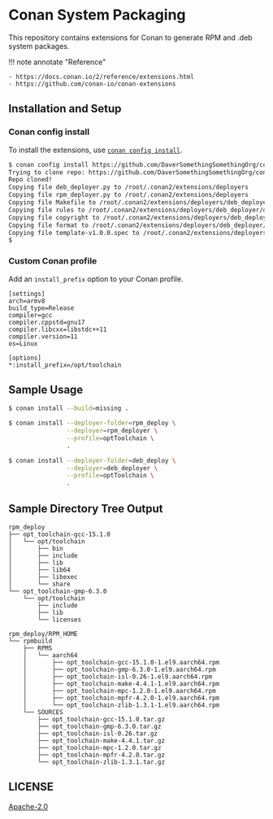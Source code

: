 # Conan System Packaging

This repository contains extensions for Conan to generate RPM and .deb
system packages.

!!! note annotate "Reference"

    - https://docs.conan.io/2/reference/extensions.html
    - https://github.com/conan-io/conan-extensions

## Installation and Setup

### Conan config install

To install the extensions, use [`conan config install`](https://docs.conan.io/2/reference/commands/config.html).

```bash
$ conan config install https://github.com/DaverSomethingSomethingOrg/conan-system-packaging.git
Trying to clone repo: https://github.com/DaverSomethingSomethingOrg/conan-system-packaging.git
Repo cloned!
Copying file deb_deployer.py to /root/.conan2/extensions/deployers
Copying file rpm_deployer.py to /root/.conan2/extensions/deployers
Copying file Makefile to /root/.conan2/extensions/deployers/deb_deployer
Copying file rules to /root/.conan2/extensions/deployers/deb_deployer/debian
Copying file copyright to /root/.conan2/extensions/deployers/deb_deployer/debian
Copying file format to /root/.conan2/extensions/deployers/deb_deployer/debian/source
Copying file template-v1.0.0.spec to /root/.conan2/extensions/deployers/rpm_deployer
$ 
```

### Custom Conan profile

Add an `install_prefix` option to your Conan profile.

```none hl_lines="10-11" title="~/.conan2/profiles/optToolchain"
[settings]
arch=armv8
build_type=Release
compiler=gcc
compiler.cppstd=gnu17
compiler.libcxx=libstdc++11
compiler.version=11
os=Linux

[options]
*:install_prefix=/opt/toolchain
```

## Sample Usage

```bash
$ conan install --build=missing .

$ conan install --deployer-folder=rpm_deploy \
                --deployer=rpm_deployer \
                --profile=optToolchain \
                .

$ conan install --deployer-folder=deb_deploy \
                --deployer=deb_deployer \
                --profile=optToolchain \
                .
```

## Sample Directory Tree Output

```none
rpm_deploy
├── opt_toolchain-gcc-15.1.0
│   └── opt/toolchain
│       ├── bin
│       ├── include
│       ├── lib
│       ├── lib64
│       ├── libexec
│       └── share
└── opt_toolchain-gmp-6.3.0
    └── opt/toolchain
        ├── include
        ├── lib
        └── licenses
```

```none
rpm_deploy/RPM_HOME
└── rpmbuild
    ├── RPMS
    │   └── aarch64
    │       ├── opt_toolchain-gcc-15.1.0-1.el9.aarch64.rpm
    │       ├── opt_toolchain-gmp-6.3.0-1.el9.aarch64.rpm
    │       ├── opt_toolchain-isl-0.26-1.el9.aarch64.rpm
    │       ├── opt_toolchain-make-4.4.1-1.el9.aarch64.rpm
    │       ├── opt_toolchain-mpc-1.2.0-1.el9.aarch64.rpm
    │       ├── opt_toolchain-mpfr-4.2.0-1.el9.aarch64.rpm
    │       └── opt_toolchain-zlib-1.3.1-1.el9.aarch64.rpm
    └── SOURCES
        ├── opt_toolchain-gcc-15.1.0.tar.gz
        ├── opt_toolchain-gmp-6.3.0.tar.gz
        ├── opt_toolchain-isl-0.26.tar.gz
        ├── opt_toolchain-make-4.4.1.tar.gz
        ├── opt_toolchain-mpc-1.2.0.tar.gz
        ├── opt_toolchain-mpfr-4.2.0.tar.gz
        └── opt_toolchain-zlib-1.3.1.tar.gz
```

## LICENSE

[Apache-2.0](LICENSE.txt)
